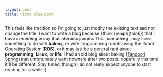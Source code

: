 ```yaml
---
layout: post
title: First blog post
---
```


This feels like tradition so I'm going to just modify the existing text and not change the title. I want to write a blog because I think (\emph{think}) that I have _something_ to say that interests people. This _something _may have something to do with **baking**, or with programming robots using the Robot Operating System (**[ROS](http://www.ros.org/)**), or it may just be a general rant about **programming**, **Linux**, or **life**. I had an old blog about baking ([Tandoori Spring](http://tandoorispring.wordpress.com)) that unfortunately went nowhere after two posts. Hopefully this time it'll be different. Stay tuned, though I do not really expect anyone to start reading for a while :)
